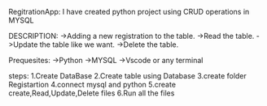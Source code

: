 RegitrationApp:
I have created python project using CRUD operations in MYSQL

DESCRIPTION:
->Adding a new registration to the table.
->Read the table.
->Update the table like we want.
->Delete the table.

Prequesites:
->Python
->MYSQL
->Vscode or any terminal

steps:
1.Create DataBase
2.Create table using Database
3.create folder Registartion
4.connect mysql and python
5.create create,Read,Update,Delete files
6.Run all the files